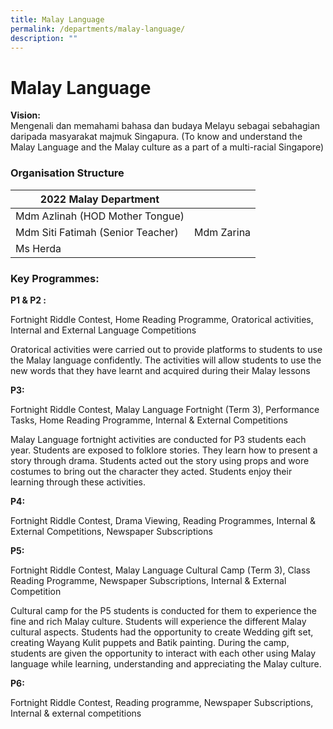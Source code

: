 ```yaml
---
title: Malay Language
permalink: /departments/malay-language/
description: ""
---
```

# **Malay Language**

**Vision:**    
Mengenali dan memahami bahasa dan budaya Melayu sebagai sebahagian daripada masyarakat majmuk Singapura. (To know and understand the Malay Language and the Malay culture as a part of a multi-racial Singapore)

### Organisation Structure

| 2022 Malay Department 	|  	|
|---	|---	|
|  Mdm Azlinah (HOD Mother Tongue) 	|  	|
| Mdm Siti Fatimah (Senior Teacher) 	| Mdm Zarina 	|
| Ms Herda 	|  	|

### Key Programmes:

**P1 & P2 :**

Fortnight Riddle Contest, Home Reading Programme, Oratorical activities, Internal and External Language Competitions

Oratorical activities were carried out to provide platforms to students to use the Malay language confidently. The activities will allow students to use the new words that they have learnt and acquired during their Malay lessons

**P3:**

Fortnight Riddle Contest, Malay Language Fortnight (Term 3), Performance Tasks, Home Reading Programme, Internal & External Competitions

Malay Language fortnight activities are conducted for P3 students each year. Students are exposed to folklore stories. They learn how to present a story through drama. Students acted out the story using props and wore costumes to bring out the character they acted. Students enjoy their learning through these activities.

**P4:**

Fortnight Riddle Contest, Drama Viewing, Reading Programmes, Internal & External Competitions, Newspaper Subscriptions

**P5:**

Fortnight Riddle Contest, Malay Language Cultural Camp (Term 3), Class Reading Programme, Newspaper Subscriptions, Internal & External Competition

Cultural camp for the P5 students is conducted for them to experience the fine and rich Malay culture. Students will experience the different Malay cultural aspects. Students had the opportunity to create Wedding gift set, creating Wayang Kulit puppets and Batik painting. During the camp, students are given the opportunity to interact with each other using Malay language while learning, understanding and appreciating the Malay culture.

**P6:**

Fortnight Riddle Contest, Reading programme, Newspaper Subscriptions, Internal & external competitions